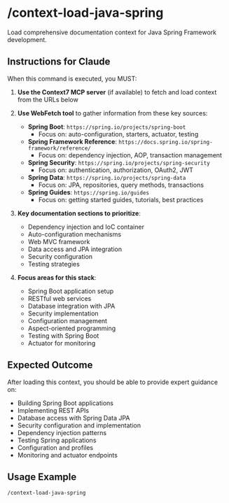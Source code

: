 # /context-load-java-spring

Load comprehensive documentation context for Java Spring Framework development.

## Instructions for Claude

When this command is executed, you MUST:

1. **Use the Context7 MCP server** (if available) to fetch and load context from the URLs below
2. **Use WebFetch tool** to gather information from these key sources:
   - **Spring Boot**: `https://spring.io/projects/spring-boot`
     - Focus on: auto-configuration, starters, actuator, testing
   - **Spring Framework Reference**: `https://docs.spring.io/spring-framework/reference/`
     - Focus on: dependency injection, AOP, transaction management
   - **Spring Security**: `https://spring.io/projects/spring-security`
     - Focus on: authentication, authorization, OAuth2, JWT
   - **Spring Data**: `https://spring.io/projects/spring-data`
     - Focus on: JPA, repositories, query methods, transactions
   - **Spring Guides**: `https://spring.io/guides`
     - Focus on: getting started guides, tutorials, best practices

3. **Key documentation sections to prioritize**:
   - Dependency injection and IoC container
   - Auto-configuration mechanisms
   - Web MVC framework
   - Data access and JPA integration
   - Security configuration
   - Testing strategies

4. **Focus areas for this stack**:
   - Spring Boot application setup
   - RESTful web services
   - Database integration with JPA
   - Security implementation
   - Configuration management
   - Aspect-oriented programming
   - Testing with Spring Boot
   - Actuator for monitoring

## Expected Outcome

After loading this context, you should be able to provide expert guidance on:

- Building Spring Boot applications
- Implementing REST APIs
- Database access with Spring Data JPA
- Security configuration and implementation
- Dependency injection patterns
- Testing Spring applications
- Configuration and profiles
- Monitoring and actuator endpoints

## Usage Example

```
/context-load-java-spring
```
